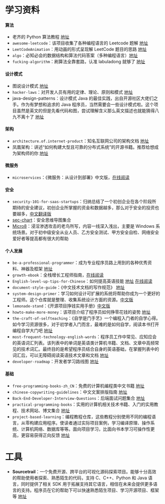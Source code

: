 # 学习资料

#### 算法

- 老齐的 Python 算法教程 [地址](https://hellogithub.com/periodical/statistics/click/?target=https://github.com/qiwsir/algorithm)
- `awesome-leetcode`：该项目收集了各种编程语言的 Leetcode 题解  [地址](https://github.com/tangweikun/awesome-leetcode)
- `LeetCodeAnimation`：用动画的形式呈现解 LeetCode 题目的思路 [地址](https://github.com/MisterBooo/LeetCodeAnimation)
- `algo`：必知必会的数据结构和算法代码答案（多种编程语言）[地址](https://github.com/wangzheng0822/algo)
- `fucking-algorithm`：刷算法全靠套路，认准 labuladong 就够了 [地址](https://github.com/labuladong/fucking-algorithm)



#### 设计模式

- 图说设计模式 [地址](https://design-patterns.readthedocs.io/zh_CN/latest/index.html#)
- `hacker-laws`：对开发人员有用的定律、理论、原则和模式 [地址](https://github.com/nusr/hacker-laws-zh)
- java-design-patterns：设计模式 Java 的最佳实践，出自开源社区大佬们之手。作为有梦想和追求的 Java 程序员，当然需要会一些设计模式啦。这个项目虽然是英文的但是先看代码和图，尝试理解含义那么英文描述也就能猜得八九不离十了 [地址](https://java-design-patterns.com/patterns/)



#### 架构

- `architecture.of.internet-product`：知名互联网公司的架构文档 [地址](https://github.com/davideuler/architecture.of.internet-product)
- 凤凰架构：讲述“如何构建大型且可靠的分布式系统”的开源书籍。推荐给想成为架构师的你 [地址](https://icyfenix.cn/)



#### 微服务

- `microservices`：《微服务：从设计到部署》中文版，[在线阅读](http://oopsguy.com/books/microservices/index.html)



#### 安全

- `security-101-for-saas-startups`：归纳总结了一个初创企业在各个阶段所期待的安全建议，初创企业所掌握的资金和数据越多，那么对于安全的投资也要越多，[中文翻译版](https://github.com/forter/security-101-for-saas-startups/blob/chinese/readme.md)
- [sec-chart](https://hellogithub.com/periodical/statistics/click/?target=https://github.com/SecWiki/sec-chart)：安全思维导图集合
- [Micro8](https://hellogithub.com/periodical/statistics/click/?target=https://github.com/Micropoor/Micro8)：浸淫渗透攻击的老鸟所写，内容一线深入浅出，主要是 Windows 系统场景。对于初中级安全从业人员、乙方安全测试、甲方安全自检、网络安全爱好者等提高都有很大的帮助



#### 个人发展

- `be-a-professional-programmer`：成为专业程序员路上用到的各种优秀资料、神器及框架 [地址](https://github.com/stanzhai/be-a-professional-programmer)
- `growth-ebook`：全栈增长工程师指南，[在线阅读](http://growth.phodal.com/)
- `English-level-up-tips-for-Chinese`：如何提高英语技能 [地址](https://hellogithub.com/periodical/statistics/click/?target=https://github.com/byoungd/English-level-up-tips-for-Chinese) [在线阅读](https://byoungd.gitbook.io/english-level-up-tips/)
- `document-style-guide`：《中文技术文档的写作规范》 [地址](https://hellogithub.com/periodical/statistics/click/?target=https://github.com/ruanyf/document-style-guide)
- `system-design-primer`：学习如何设计可扩展的系统将帮助你成为一个更好的工程师。这个仓库就是整理、收集系统设计方面的资源。[中文版](https://github.com/donnemartin/system-design-primer/blob/master/README-zh-Hans.md)
- `lemonade-stand`：《开源项目挣钱实用手册》[中文版](https://github.com/wizicer/FinancialSupportForOpenSource)
- `howto-make-more-money`：该项目介绍了程序员如何挣零花钱的姿势 [地址](https://hellogithub.com/periodical/statistics/click/?target=https://github.com/easychen/howto-make-more-money)
- `the-craft-of-selfteaching`：《自学是门手艺》一个编程入门者的自学心得。如今学习资源很多，对于初学者入门而言，最难的是如何自学，阅读本书打开编程自学大门吧 [地址](https://hellogithub.com/periodical/statistics/click/?target=https://github.com/selfteaching/the-craft-of-selfteaching)
- `most-frequent-technology-english-words`：程序员工作中常见、应知应会的英语词汇列表。该列表中的单词是英语类计算机书籍、文档、文章中高频常见的技术词汇。最终目的是希望程序员结合自身的英语基础，在掌握列表中的词汇后，可以无障碍阅读英语技术文章和文档  [地址](https://learn-english.dev/)
- `developer-roadmap`：开发者学习路线图 [地址](https://github.com/kamranahmedse/developer-roadmap/tree/master/translations/chinese)



#### 基础

- `free-programming-books-zh_CN`：免费的计算机编程类中文书籍 [地址](https://hellogithub.com/periodical/statistics/click/?target=https://github.com/justjavac/free-programming-books-zh_CN)
- `chinese-copywriting-guidelines`：中文文案排版指南  [地址](https://hellogithub.com/periodical/statistics/click/?target=https://github.com/sparanoid/chinese-copywriting-guidelines)
- `Back-End-Developer-Interview-Questions`：后端面试问题集合 [地址](https://hellogithub.com/periodical/statistics/click/?target=https://github.com/monklof/Back-End-Developer-Interview-Questions)
- `practical-programming-books`：实用的计算机相关技术书籍、入门的实用教程、技术网站、博文集合 [地址](https://hellogithub.com/periodical/statistics/click/?target=https://github.com/EZLippi/practical-programming-books)
- `project-based-learning`：编程教程仓库，这些教程分别使用不同的编程语言，从零构建应用程序。使读者通过实际项目案例，学习编译原理、操作系统、计算机网络、数据库等等。面向项目学习，比面向书本学习可操作性更高，更容易获得正向反馈 [地址](https://hellogithub.com/periodical/statistics/click/?target=https://github.com/tuvtran/project-based-learning)



# 工具

- **Sourcetrail**：一个免费开源、跨平台的可视化源码探索项目。能够十分高效的帮助使用者探索、熟悉陌生的代码，支持 C、C++、Python 和 Java 语言，同时提供了相关 SDK 用于拓展支持其它语言，相信在未来会提供更多语言的支持。程序员在它的帮助下可以快速熟悉陌生项目、学习开源项目、框架等  [地址](https://github.com/CoatiSoftware/Sourcetrail)

